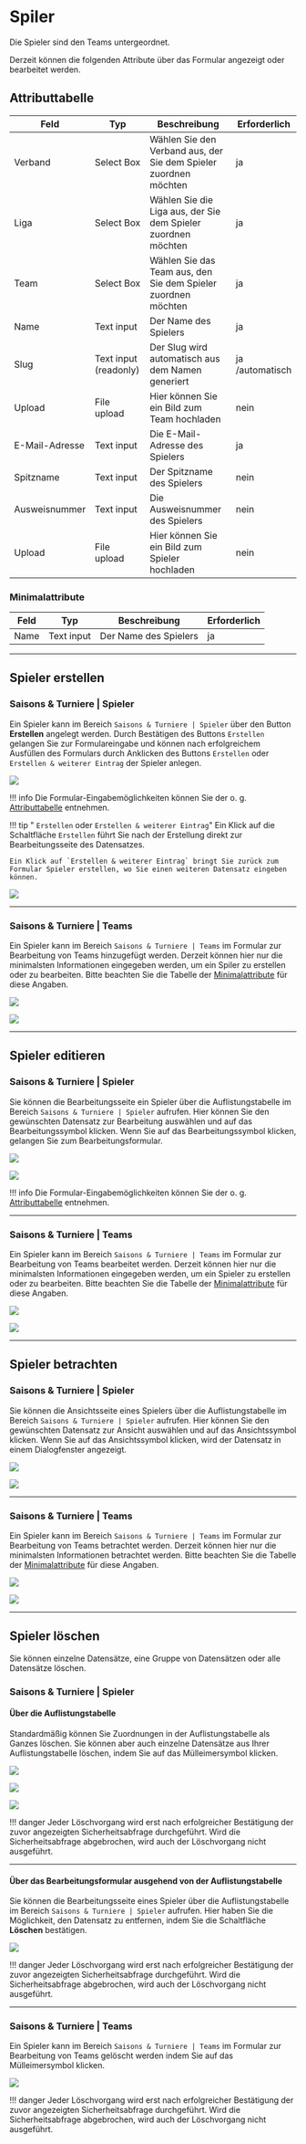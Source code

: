 # Spiler

Die Spieler sind den Teams untergeordnet.

Derzeit können die folgenden Attribute über das Formular angezeigt oder bearbeitet werden.

## Attributtabelle

| Feld           | Typ                   | Beschreibung                                                     | Erforderlich    |
| -------------- | --------------------- | ---------------------------------------------------------------- | --------------- |
| Verband        | Select Box            | Wählen Sie den Verband aus, der Sie dem Spieler zuordnen möchten | ja              |
| Liga           | Select Box            | Wählen Sie die Liga aus, der Sie dem Spieler zuordnen möchten    | ja              |
| Team           | Select Box            | Wählen Sie das Team aus, den Sie dem Spieler zuordnen möchten    | ja              |
| Name           | Text input            | Der Name des Spielers                                            | ja              |
| Slug           | Text input (readonly) | Der Slug wird automatisch aus dem Namen generiert                | ja /automatisch |
| Upload         | File upload           | Hier können Sie ein Bild zum Team hochladen                      | nein            |
| E-Mail-Adresse | Text input            | Die E-Mail-Adresse des Spielers                                  | ja              |
| Spitzname      | Text input            | Der Spitzname des Spielers                                       | nein            |
| Ausweisnummer  | Text input            | Die Ausweisnummer des Spielers                                   | nein            |
| Upload         | File upload           | Hier können Sie ein Bild zum Spieler hochladen                   | nein            |

### Minimalattribute

| Feld | Typ        | Beschreibung          | Erforderlich |
| ---- | ---------- | --------------------- | ------------ |
| Name | Text input | Der Name des Spielers | ja           |

---

## Spieler erstellen

### Saisons & Turniere | Spieler

Ein Spieler kann im Bereich `Saisons & Turniere | Spieler` über den Button **Erstellen** angelegt werden. Durch Bestätigen des Buttons `Erstellen` gelangen Sie zur Formulareingabe und können nach erfolgreichem Ausfüllen des Formulars durch Anklicken des Buttons `Erstellen` oder `Erstellen & weiterer Eintrag` der Spieler anlegen.

![](../assets/players.png)

!!! info
	Die Formular-Eingabemöglichkeiten können Sie der o. g. [Attributtabelle](#attributtabelle) entnehmen.

!!! tip " `Erstellen` oder `Erstellen & weiterer Eintrag`"
	Ein Klick auf die Schaltfläche `Erstellen` führt Sie nach der Erstellung direkt zur Bearbeitungsseite des Datensatzes.

	Ein Klick auf `Erstellen & weiterer Eintrag` bringt Sie zurück zum Formular Spieler erstellen, wo Sie einen weiteren Datensatz eingeben können.

![](../assets/create_and_create_another.png)

---

### Saisons & Turniere | Teams

Ein Spieler kann im Bereich `Saisons & Turniere | Teams` im Formular zur Bearbeitung von Teams hinzugefügt werden. Derzeit können hier nur die minimalsten Informationen eingegeben werden, um ein Spiler zu erstellen oder zu bearbeiten. Bitte beachten Sie die Tabelle der  [Minimalattribute](#minimalattribute) für diese Angaben.

![](../assets/teams_create_edit_view_player_minimal.png)

![](../assets/team_create_player_minimal.png)

---

## Spieler editieren

### Saisons & Turniere | Spieler

Sie können die Bearbeitungsseite ein Spieler über die Auflistungstabelle im Bereich  `Saisons & Turniere | Spieler` aufrufen. Hier können Sie den gewünschten Datensatz zur Bearbeitung auswählen und auf das Bearbeitungssymbol klicken. Wenn Sie auf das Bearbeitungssymbol klicken, gelangen Sie zum Bearbeitungsformular.

![](../assets/edit.png)

![](../assets/players_index.png)

!!! info
	Die Formular-Eingabemöglichkeiten können Sie der o. g. [Attributtabelle](#attributtabelle) entnehmen.

---

### Saisons & Turniere | Teams

Ein Spieler kann im Bereich `Saisons & Turniere | Teams` im Formular zur Bearbeitung von Teams bearbeitet werden. Derzeit können hier nur die minimalsten Informationen eingegeben werden, um ein Spieler zu erstellen oder zu bearbeiten. Bitte beachten Sie die Tabelle der  [Minimalattribute](#minimalattribute) für diese Angaben.

![](../assets/teams_create_edit_view_player_minimal.png)

![](../assets/league_edit_team_minimal.png)

---

## Spieler betrachten

### Saisons & Turniere | Spieler

Sie können die Ansichtsseite eines Spielers über die Auflistungstabelle im Bereich `Saisons & Turniere | Spieler` aufrufen. Hier können Sie den gewünschten Datensatz zur Ansicht auswählen und auf das Ansichtssymbol klicken. Wenn Sie auf das Ansichtssymbol klicken, wird der Datensatz in einem Dialogfenster angezeigt.

![](../assets/view.png)

![](../assets/players_index.png)

---

### Saisons & Turniere | Teams

Ein Spieler kann im Bereich `Saisons & Turniere | Teams` im Formular zur Bearbeitung von Teams betrachtet werden. Derzeit können hier nur die minimalsten Informationen betrachtet werden. Bitte beachten Sie die Tabelle der  [Minimalattribute](#minimalattribute) für diese Angaben.

![](../assets/teams_create_edit_view_player_minimal.png)

![](../assets/team_view_player_minimal.png)

---

## Spieler löschen

Sie können einzelne Datensätze, eine Gruppe von Datensätzen oder alle Datensätze löschen.

### Saisons & Turniere | Spieler

#### Über die Auflistungstabelle

Standardmäßig können Sie Zuordnungen in der Auflistungstabelle als Ganzes löschen. Sie können aber auch einzelne Datensätze aus Ihrer Auflistungstabelle löschen, indem Sie auf das Mülleimersymbol klicken.

![](../assets/delete_icon.png)

![](../assets/delete_selected.png)

![](../assets/select_all.png)

!!! danger
	Jeder Löschvorgang wird erst nach erfolgreicher Bestätigung der zuvor angezeigten Sicherheitsabfrage durchgeführt. Wird die Sicherheitsabfrage abgebrochen, wird auch der Löschvorgang nicht ausgeführt.

---

#### Über das Bearbeitungsformular ausgehend von der Auflistungstabelle

Sie können die Bearbeitungsseite eines Spieler über die Auflistungstabelle im Bereich  `Saisons & Turniere | Spieler` aufrufen.  Hier haben Sie die Möglichkeit, den Datensatz zu entfernen, indem Sie die Schaltfläche **Löschen** bestätigen.

![](../assets/delete_button.png)

!!! danger
	Jeder Löschvorgang wird erst nach erfolgreicher Bestätigung der zuvor angezeigten Sicherheitsabfrage durchgeführt. Wird die Sicherheitsabfrage abgebrochen, wird auch der Löschvorgang nicht ausgeführt.

---

### Saisons & Turniere | Teams

Ein Spieler kann im Bereich `Saisons & Turniere | Teams` im Formular zur Bearbeitung von Teams gelöscht werden indem Sie auf das Mülleimersymbol klicken.

![](../assets/teams_create_edit_view_player_minimal.png)

!!! danger
	Jeder Löschvorgang wird erst nach erfolgreicher Bestätigung der zuvor angezeigten Sicherheitsabfrage durchgeführt. Wird die Sicherheitsabfrage abgebrochen, wird auch der Löschvorgang nicht ausgeführt.
